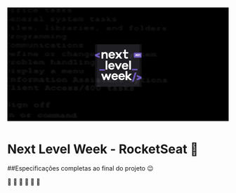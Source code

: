 <h1 align="center">
<img src="./public/assets/rocket/0.jpg" style="align-items: center">
</h1>

# Next Level Week - RocketSeat :rocket:


##Especificações completas ao final do projeto :wink:

:construction: :construction: :construction: :construction: :construction: :construction:
